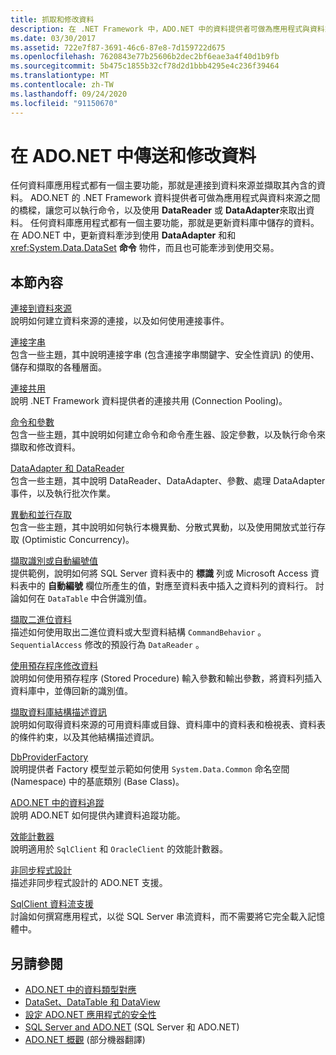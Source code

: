 ```yaml
---
title: 抓取和修改資料
description: 在 .NET Framework 中，ADO.NET 中的資料提供者可做為應用程式與資料來源之間的橋樑，以讀取和更新資料。
ms.date: 03/30/2017
ms.assetid: 722e7f87-3691-46c6-87e8-7d159722d675
ms.openlocfilehash: 7620843e77b25606b2dec2bf6eae3a4f40d1b9fb
ms.sourcegitcommit: 5b475c1855b32cf78d2d1bbb4295e4c236f39464
ms.translationtype: MT
ms.contentlocale: zh-TW
ms.lasthandoff: 09/24/2020
ms.locfileid: "91150670"
---
```

# <a name="retrieving-and-modifying-data-in-adonet"></a>在 ADO.NET 中傳送和修改資料

任何資料庫應用程式都有一個主要功能，那就是連接到資料來源並擷取其內含的資料。 ADO.NET 的 .NET Framework 資料提供者可做為應用程式與資料來源之間的橋樑，讓您可以執行命令，以及使用 **DataReader** 或 **DataAdapter**來取出資料。 任何資料庫應用程式都有一個主要功能，那就是更新資料庫中儲存的資料。 在 ADO.NET 中，更新資料牽涉到使用 **DataAdapter** 和和 <xref:System.Data.DataSet> **命令** 物件，而且也可能牽涉到使用交易。  
  
## <a name="in-this-section"></a>本節內容  

 [連接到資料來源](connecting-to-a-data-source.md)  
 說明如何建立資料來源的連接，以及如何使用連接事件。  
  
 [連接字串](connection-strings.md)  
 包含一些主題，其中說明連接字串 (包含連接字串關鍵字、安全性資訊) 的使用、儲存和擷取的各種層面。  
  
 [連接共用](connection-pooling.md)  
 說明 .NET Framework 資料提供者的連接共用 (Connection Pooling)。  
  
 [命令和參數](commands-and-parameters.md)  
 包含一些主題，其中說明如何建立命令和命令產生器、設定參數，以及執行命令來擷取和修改資料。  
  
 [DataAdapter 和 DataReader](dataadapters-and-datareaders.md)  
 包含一些主題，其中說明 DataReader、DataAdapter、參數、處理 DataAdapter 事件，以及執行批次作業。  
  
 [異動和並行存取](transactions-and-concurrency.md)  
 包含一些主題，其中說明如何執行本機異動、分散式異動，以及使用開放式並行存取 (Optimistic Concurrency)。  
  
 [擷取識別或自動編號值](retrieving-identity-or-autonumber-values.md)  
 提供範例，說明如何將 SQL Server 資料表中的 **標識** 列或 Microsoft Access 資料表中的 **自動編號** 欄位所產生的值，對應至資料表中插入之資料列的資料行。 討論如何在 `DataTable` 中合併識別值。  
  
 [擷取二進位資料](retrieving-binary-data.md)  
 描述如何使用取出二進位資料或大型資料結構 `CommandBehavior` 。`SequentialAccess` 修改的預設行為 `DataReader` 。  
  
 [使用預存程序修改資料](modifying-data-with-stored-procedures.md)  
 說明如何使用預存程序 (Stored Procedure) 輸入參數和輸出參數，將資料列插入資料庫中，並傳回新的識別值。  
  
 [擷取資料庫結構描述資訊](retrieving-database-schema-information.md)  
 說明如何取得資料來源的可用資料庫或目錄、資料庫中的資料表和檢視表、資料表的條件約束，以及其他結構描述資訊。  
  
 [DbProviderFactory](dbproviderfactories.md)  
 說明提供者 Factory 模型並示範如何使用 `System.Data.Common` 命名空間 (Namespace) 中的基底類別 (Base Class)。  
  
 [ADO.NET 中的資料追蹤](data-tracing.md)  
 說明 ADO.NET 如何提供內建資料追蹤功能。  
  
 [效能計數器](performance-counters.md)  
 說明適用於 `SqlClient` 和 `OracleClient` 的效能計數器。  
  
 [非同步程式設計](asynchronous-programming.md)  
 描述非同步程式設計的 ADO.NET 支援。  
  
 [SqlClient 資料流支援](sqlclient-streaming-support.md)  
 討論如何撰寫應用程式，以從 SQL Server 串流資料，而不需要將它完全載入記憶體中。  
  
## <a name="see-also"></a>另請參閱

- [ADO.NET 中的資料類型對應](data-type-mappings-in-ado-net.md)
- [DataSet、DataTable 和 DataView](./dataset-datatable-dataview/index.md)
- [設定 ADO.NET 應用程式的安全性](securing-ado-net-applications.md)
- [SQL Server and ADO.NET](./sql/index.md) (SQL Server 和 ADO.NET)
- [ADO.NET 概觀](ado-net-overview.md) \(部分機器翻譯\)
